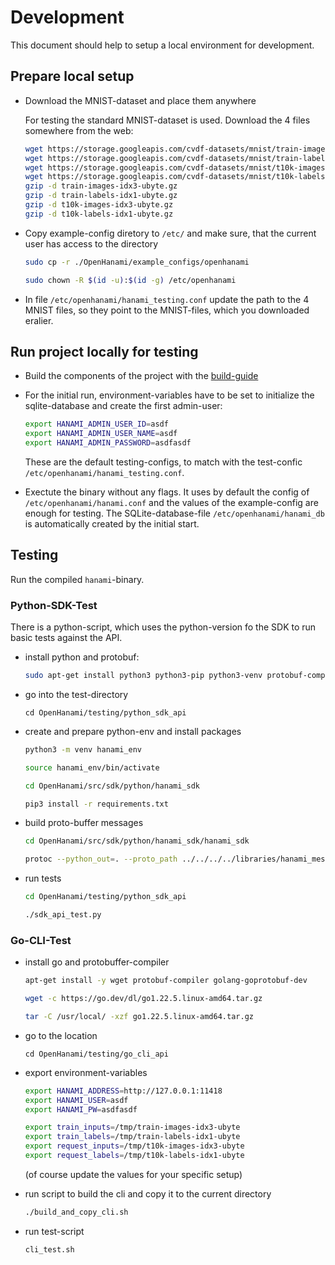 # Development

This document should help to setup a local environment for development.

## Prepare local setup

-   Download the MNIST-dataset and place them anywhere

    For testing the standard MNIST-dataset is used. Download the 4 files somewhere from the web:

    ```bash
    wget https://storage.googleapis.com/cvdf-datasets/mnist/train-images-idx3-ubyte.gz
    wget https://storage.googleapis.com/cvdf-datasets/mnist/train-labels-idx1-ubyte.gz
    wget https://storage.googleapis.com/cvdf-datasets/mnist/t10k-images-idx3-ubyte.gz
    wget https://storage.googleapis.com/cvdf-datasets/mnist/t10k-labels-idx1-ubyte.gz
    gzip -d train-images-idx3-ubyte.gz
    gzip -d train-labels-idx1-ubyte.gz
    gzip -d t10k-images-idx3-ubyte.gz
    gzip -d t10k-labels-idx1-ubyte.gz
    ```

-   Copy example-config diretory to `/etc/` and make sure, that the current user has access to the
    directory

    ```bash
    sudo cp -r ./OpenHanami/example_configs/openhanami

    sudo chown -R $(id -u):$(id -g) /etc/openhanami
    ```

-   In file `/etc/openhanami/hanami_testing.conf` update the path to the 4 MNIST files, so they
    point to the MNIST-files, which you downloaded eralier.

## Run project locally for testing

-   Build the components of the project with the [build-guide](/repo/build_guide/)

-   For the initial run, environment-variables have to be set to initialize the sqlite-database and
    create the first admin-user:

    ```bash
    export HANAMI_ADMIN_USER_ID=asdf
    export HANAMI_ADMIN_USER_NAME=asdf
    export HANAMI_ADMIN_PASSWORD=asdfasdf
    ```

    These are the default testing-configs, to match with the test-confic
    `/etc/openhanami/hanami_testing.conf`.

-   Exectute the binary without any flags. It uses by default the config of
    `/etc/openhanami/hanami.conf` and the values of the example-config are enough for testing. The
    SQLite-database-file `/etc/openhanami/hanami_db` is automatically created by the initial start.

## Testing

Run the compiled `hanami`-binary.

### Python-SDK-Test

There is a python-script, which uses the python-version fo the SDK to run basic tests against the
API.

-   install python and protobuf:

    ```bash
    sudo apt-get install python3 python3-pip python3-venv protobuf-compiler
    ```

-   go into the test-directory

    `cd OpenHanami/testing/python_sdk_api`

-   create and prepare python-env and install packages

    ```bash
    python3 -m venv hanami_env

    source hanami_env/bin/activate

    cd OpenHanami/src/sdk/python/hanami_sdk

    pip3 install -r requirements.txt
    ```

-   build proto-buffer messages

    ```bash
    cd OpenHanami/src/sdk/python/hanami_sdk/hanami_sdk

    protoc --python_out=. --proto_path ../../../../libraries/hanami_messages/protobuffers  hanami_messages.proto3
    ```

-   run tests

    ```bash
    cd OpenHanami/testing/python_sdk_api

    ./sdk_api_test.py
    ```

### Go-CLI-Test

-   install go and protobuffer-compiler

    ```bash
    apt-get install -y wget protobuf-compiler golang-goprotobuf-dev

    wget -c https://go.dev/dl/go1.22.5.linux-amd64.tar.gz

    tar -C /usr/local/ -xzf go1.22.5.linux-amd64.tar.gz
    ```

-   go to the location

    ```
    cd OpenHanami/testing/go_cli_api
    ```

-   export environment-variables

    ```bash
    export HANAMI_ADDRESS=http://127.0.0.1:11418
    export HANAMI_USER=asdf
    export HANAMI_PW=asdfasdf

    export train_inputs=/tmp/train-images-idx3-ubyte
    export train_labels=/tmp/train-labels-idx1-ubyte
    export request_inputs=/tmp/t10k-images-idx3-ubyte
    export request_labels=/tmp/t10k-labels-idx1-ubyte
    ```

    (of course update the values for your specific setup)

-   run script to build the cli and copy it to the current directory

    ```bash
    ./build_and_copy_cli.sh
    ```

-   run test-script

    ```bash
    cli_test.sh
    ```
